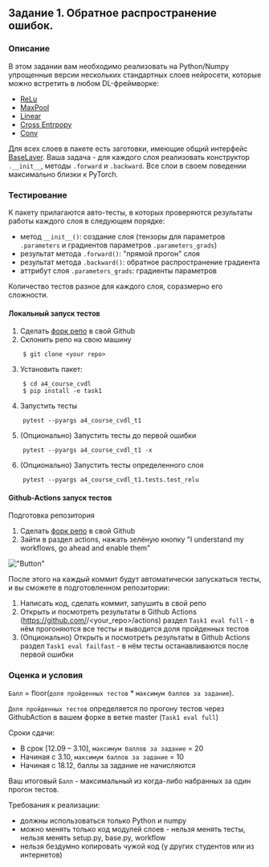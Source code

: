 ## Задание 1. Обратное распространение ошибок.

### Описание
В этом задании вам необходимо реализовать на Python/Numpy упрощенные версии нескольких стандартных слоев нейросети, которые можно встретить в любом DL-фреймворке:
* [ReLu](https://pytorch.org/docs/stable/generated/torch.nn.ReLU.html)
* [MaxPool](https://pytorch.org/docs/stable/generated/torch.nn.MaxPool2d.html)
* [Linear](https://pytorch.org/docs/stable/generated/torch.nn.Linear.html)
* [Cross Entrpopy](https://pytorch.org/docs/stable/generated/torch.nn.LogSoftmax.html#torch.nn.LogSoftmax)
* [Conv](https://pytorch.org/docs/stable/generated/torch.nn.Conv2d.html)

Для всех слоев в пакете есть заготовки, имеющие общий интерфейс [BaseLayer](../task1/a4_course_cvdl_t1/base.py). Ваша задача - для каждого слоя реализовать конструктор `.__init__`, методы `.forward` и `.backward`. Все слои в своем поведении максимально близки к PyTorch.

### Тестирование
К пакету прилагаются авто-тесты, в которых проверяются результаты работы каждого слоя в следующем порядке:
* метод `__init__()`: создание слоя (тензоры для параметров `.parameters` и градиентов параметров `.parameters_grads`)
* результат метода `.forward()`: "прямой прогон" слоя
* результат метода `.backward()`: обратное распространение градиента
* аттрибут слоя `.parameters_grads`: градиенты параметров

Количество тестов разное для каждого слоя, соразмерно его сложности.

#### Локальный запуск тестов
1. Сделать [форк репо](https://docs.github.com/en/get-started/quickstart/fork-a-repo) в свой Github
2. Склонить репо на свою машину
```
    $ git clone <your repo>
```
3. Установить пакет:
```
    $ cd a4_course_cvdl
    $ pip install -e task1
```
4. Запустить тесты
```
    pytest --pyargs a4_course_cvdl_t1

```
5. (Опционально) Запустить тесты до первой ошибки
```
    pytest --pyargs a4_course_cvdl_t1 -x

```
6. (Опционально) Запустить тесты определенного слоя
```
    pytest --pyargs a4_course_cvdl_t1.tests.test_relu

```


#### Github-Actions запуск тестов
Подготовка репозитория
1. Сделать [форк репо](https://docs.github.com/en/get-started/quickstart/fork-a-repo) в свой Github
2. Зайти в раздел actions, нажать зелёную кнопку "I understand my workflows, go ahead and enable them"

!["Button"](assets/EnableActions.jpg "Button")

После этого на каждый коммит будут автоматически запускаться тесты, и вы сможете в подготовленном репозитории:
1. Написать код, сделать коммит, запушить в свой репо
2. Открыть и посмотреть результаты в Github Actions (https://github.com/<you>/<your_repo>/actions) раздел `Task1 eval full` - в нём прогоняются все тесты и выводится доля пройденных тестов
2. (Опционально) Открыть и посмотреть результаты в Github Actions раздел `Task1 eval failfast` - в нём тесты останавливаются после первой ошибки


### Оценка и условия
`Балл` = floor(`доля пройденных тестов` * `максимум баллов за задание`).

`Доля пройденных тестов` определяется по прогону тестов через GithubAction в вашем форке в ветке master (`Task1 eval full`)

Сроки сдачи:
- В срок [12.09 – 3.10], `максимум баллов за задание` = 20
- Начиная с 3.10, `максимум баллов за задание` = 10
- Начиная с 18.12, баллы за задание не начисляются

Ваш итоговый `Балл` - максимальный из когда-либо набранных за один прогон тестов.

Требования к реализации:
- должны использоватьcя только Python и numpy
- можно менять только код модулей слоев - нельзя менять тесты, нельзя менять setup.py, base.py, workflow
- нельзя бездумно копировать чужой код (у других студентов или из интернетов)
